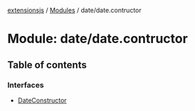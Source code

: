 [extensionsjs](../README.md) / [Modules](../modules.md) / date/date.contructor

# Module: date/date.contructor

## Table of contents

### Interfaces

- [DateConstructor](../interfaces/date_date_contructor.DateConstructor.md)
